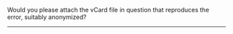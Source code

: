 Would you please attach the vCard file in question that reproduces the error, suitably anonymized?

---
